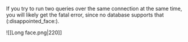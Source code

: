 If you try to run two queries over the same connection at the same time, you will likely get the fatal error, since no database supports that (:disappointed_face:).

![[Long face.png|220]]

